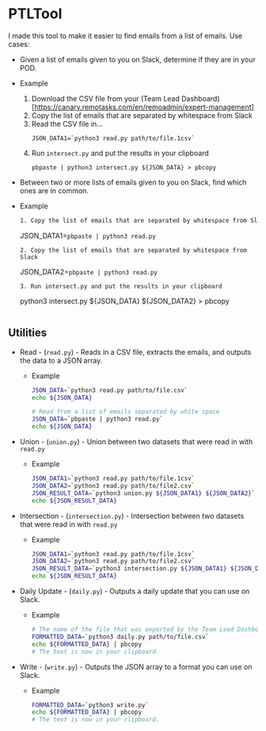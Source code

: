 # PTLTool
I made this tool to make it easier to find emails from a list of emails.
Use cases:
* Given a list of emails given to you on Slack, determine if they are in your POD.
 * Example
   
   1. Download the CSV file from your (Team Lead Dashboard)[https://canary.remotasks.com/en/remoadmin/expert-management]
   2. Copy the list of emails that are separated by whitespace from Slack
   3. Read the CSV file in... 
      ```
      JSON_DATA1=`python3 read.py path/to/file.1csv`
      ```
   5. Run `intersect.py` and put the results in your clipboard
      ```
      pbpaste | python3 intersect.py ${JSON_DATA} > pbcopy
      ```
   
* Between two or more lists of emails given to you on Slack, find which ones are in common.
 * Example
   ``` bash
   1. Copy the list of emails that are separated by whitespace from Slack
   ```
   JSON_DATA1=`pbpaste | python3 read.py`
   ```
   2. Copy the list of emails that are separated by whitespace from Slack
   ```
   JSON_DATA2=`pbpaste | python3 read.py`
   ```
   3. Run intersect.py and put the results in your clipboard
   ```
   python3 intersect.py ${JSON_DATA} ${JSON_DATA2} > pbcopy
   ```

## Utilities
* Read - (`read.py`) - Reads in a CSV file, extracts the emails, and outputs the data to a JSON array.
  * Example
    ``` bash
    JSON_DATA=`python3 read.py path/to/file.csv`
    echo ${JSON_DATA}

    # Read from a list of emails separated by white space
    JSON_DATA=`pbpaste | python3 read.py`
    echo ${JSON_DATA}
    ```
  
* Union - (`union.py`) - Union between two datasets that were read in with `read.py`
  * Example
    ``` bash
    JSON_DATA1=`python3 read.py path/to/file.1csv`
    JSON_DATA2=`python3 read.py path/to/file2.csv`
    JSON_RESULT_DATA=`python3 union.py ${JSON_DATA1} ${JSON_DATA2}`
    echo ${JSON_RESULT_DATA}
    ```
  
* Intersection - (`intersection.py`) - Intersection between two datasets that were read in with `read.py`
  * Example
    ``` bash
    JSON_DATA1=`python3 read.py path/to/file.1csv`
    JSON_DATA2=`python3 read.py path/to/file2.csv`
    JSON_RESULT_DATA=`python3 intersection.py ${JSON_DATA1} ${JSON_DATA2}`
    echo ${JSON_RESULT_DATA}
    ```
  
* Daily Update - (`daily.py`) - Outputs a daily update that you can use on Slack.
  * Example
    ``` bash
    # The name of the file that was exported by the Team Lead Dashboard     
    FORMATTED_DATA=`python3 daily.py path/to/file.csv`
    echo ${FORMATTED_DATA} | pbcopy
    # The text is now in your clipboard.
    ```
* Write - (`write.py`) - Outputs the JSON array to a format you can use on Slack.
  * Example
    ``` bash
    FORMATTED_DATA=`python3 write.py`
    echo ${FORMATTED_DATA} | pbcopy
    # The text is now in your clipboard.
    ```
